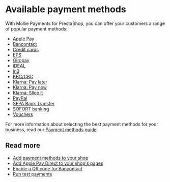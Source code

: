 # Available payment methods

With Mollie Payments for PrestaShop, you can offer your customers a
range of popular payment methods:

  - [Apple Pay](https://www.mollie.com/en/payments/apple-pay)
  - [Bancontact](https://www.mollie.com/en/payments/bancontact)
  - [Credit cards](https://www.mollie.com/en/payments/credit-card)
  - [EPS](https://www.mollie.com/en/payments/eps)
  - [Giropay](https://www.mollie.com/en/payments/giropay)
  - [iDEAL](https://www.mollie.com/en/payments/ideal)
  - [in3](https://www.mollie.com/en/payments/in3)
  - [KBC/CBC](https://www.mollie.com/en/payments/kbc-cbc)
  - [Klarna: Pay
    later](https://www.mollie.com/en/payments/klarna-pay-later)
  - [Klarna: Pay now](https://www.mollie.com/en/payments/klarna-pay-now)
  - [Klarna: Slice
    it](https://www.mollie.com/en/payments/klarna-slice-it)
  - [PayPal](https://www.mollie.com/en/payments/paypal)
  - [SEPA Bank
    Transfer](https://www.mollie.com/en/payments/bank-transfer)
  - [SOFORT banking](https://www.mollie.com/en/payments/sofort)
  - [Vouchers](https://www.mollie.com/en/payments/meal-eco-gift-vouchers)

For more information about selecting the best payment methods for your
business, read our [Payment methods
guide](https://www.mollie.com/en/growth/payment-methods-guide).

## Read more

  - [Add payment methods to your shop](add-payment-methods)
  - [Add Apple Pay Direct to your shop's pages](#)
  - [Enable a QR code for Bancontact](#)
  - [Run test payments](#)
